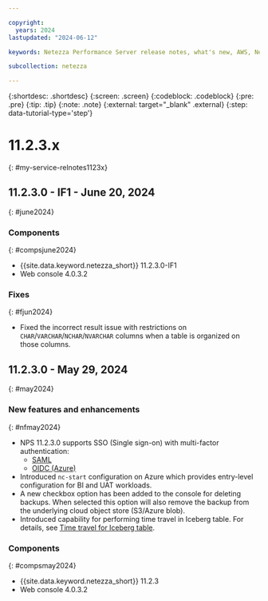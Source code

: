 ```yaml
---

copyright:
  years: 2024
lastupdated: "2024-06-12"

keywords: Netezza Performance Server release notes, what's new, AWS, Netezza on AWS

subcollection: netezza

---
```


{:shortdesc: .shortdesc}
{:screen: .screen}
{:codeblock: .codeblock}
{:pre: .pre}
{:tip: .tip}
{:note: .note}
{:external: target="_blank" .external}
{:step: data-tutorial-type='step'}

# 11.2.3.x
{: #my-service-relnotes1123x}

## 11.2.3.0 - IF1 - June 20, 2024
{: #june2024}

### Components
{: #compsjune2024}

- {{site.data.keyword.netezza_short}} 11.2.3.0-IF1
- Web console 4.0.3.2

### Fixes
{: #fjun2024}

- Fixed the incorrect result issue with restrictions on `CHAR`/`VARCHAR`/`NCHAR`/`NVARCHAR` columns when a table is organized on those columns.

## 11.2.3.0 - May 29, 2024
{: #may2024}

### New features and enhancements
{: #nfmay2024}

- NPS 11.2.3.0 supports SSO (Single sign-on) with multi-factor authentication:
    - [SAML](/docs/netezza?topic=netezza-samloverview)
    - [OIDC (Azure)](/docs/netezza?topic=netezza-oidcoverview)
- Introduced `nc-start` configuration on Azure which provides entry-level configuration for BI and UAT workloads.
- A new checkbox option has been added to the console for deleting backups. When selected this option will also remove the backup from the underlying cloud object store (S3/Azure blob).
- Introduced capability for performing time travel in Iceberg table. For details, see [Time travel for Iceberg table](/docs/netezza?topic=netezza-timetravel_watsonxdata).

### Components
{: #compsmay2024}

- {{site.data.keyword.netezza_short}} 11.2.3
- Web console 4.0.3.2
